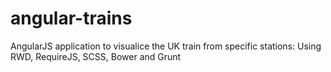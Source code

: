 angular-trains
==============

AngularJS application to visualice the UK train from specific stations: Using RWD, RequireJS, SCSS, Bower and Grunt
